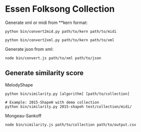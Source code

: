 Essen Folksong Collection
============================================================

Generate xml or midi from **kern format:
```
python bin/convert2mid.py path/to/kern path/to/midi

python bin/convert2xml.py path/to/kern path/to/xml
```

Generate json from xml:
```
node bin/convert.js path/to/xml path/to/json
```

Generate similarity score
------------------------------------------------------------
MelodyShape
```
python bin/similarity.py [algorithm] [path/to/collection]

# Example: 2015-ShapeH with demo collection
python bin/similarity.py 2015-shapeh test/collection/midi/
```

Mongeau-Sankoff
```
node bin/similarity.js path/to/collection path/to/output.csv
```